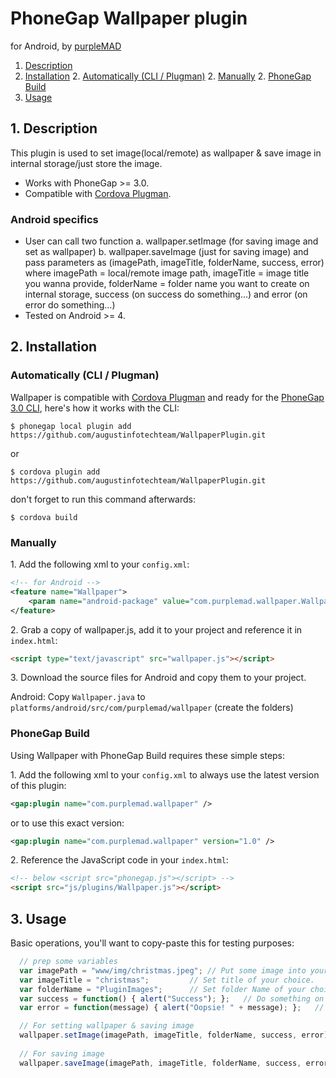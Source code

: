 # PhoneGap Wallpaper plugin

for Android, by [purpleMAD](http://www.purplemad.ca/)

1. [Description](https://github.com/augustinfotechteam/WallpaperPlugin#1-description)
2. [Installation](https://github.com/augustinfotechteam/WallpaperPlugin#2-installation)
	2. [Automatically (CLI / Plugman)](https://github.com/augustinfotechteam/WallpaperPlugin#automatically-cli--plugman)
	2. [Manually](https://github.com/augustinfotechteam/WallpaperPlugin#manually)
	2. [PhoneGap Build](https://github.com/augustinfotechteam/WallpaperPlugin#phonegap-build)
3. [Usage](https://github.com/augustinfotechteam/WallpaperPlugin#3-usage)

## 1. Description

This plugin is used to set image(local/remote) as wallpaper & save image in internal storage/just store the image.

* Works with PhoneGap >= 3.0.
* Compatible with [Cordova Plugman](https://github.com/apache/cordova-plugman).

### Android specifics
* User can call two function a. wallpaper.setImage (for saving image and set as wallpaper) b. wallpaper.saveImage (just for saving image) and pass parameters as (imagePath, imageTitle, folderName, success, error) where imagePath = local/remote image path, imageTitle = image title you wanna provide, folderName = folder name you want to create on internal storage, success (on success do something…) and error (on error do something…)
* Tested on Android >= 4.

## 2. Installation

### Automatically (CLI / Plugman)
Wallpaper is compatible with [Cordova Plugman](https://github.com/apache/cordova-plugman) and ready for the [PhoneGap 3.0 CLI](http://docs.phonegap.com/en/3.0.0/guide_cli_index.md.html#The%20Command-line%20Interface_add_features), here's how it works with the CLI:

```
$ phonegap local plugin add https://github.com/augustinfotechteam/WallpaperPlugin.git
```
or
```
$ cordova plugin add https://github.com/augustinfotechteam/WallpaperPlugin.git
```
don't forget to run this command afterwards:
```
$ cordova build
```

### Manually

1\. Add the following xml to your `config.xml`:
```xml
<!-- for Android -->
<feature name="Wallpaper">
	<param name="android-package" value="com.purplemad.wallpaper.Wallpaper"/>
</feature>
```

2\. Grab a copy of wallpaper.js, add it to your project and reference it in `index.html`:
```html
<script type="text/javascript" src="wallpaper.js"></script>
```

3\. Download the source files for Android and copy them to your project.

Android: Copy `Wallpaper.java` to `platforms/android/src/com/purplemad/wallpaper` (create the folders)

### PhoneGap Build

Using Wallpaper with PhoneGap Build requires these simple steps:

1\. Add the following xml to your `config.xml` to always use the latest version of this plugin:
```xml
<gap:plugin name="com.purplemad.wallpaper" />
```
or to use this exact version:
```xml
<gap:plugin name="com.purplemad.wallpaper" version="1.0" />
```

2\. Reference the JavaScript code in your `index.html`:
```html
<!-- below <script src="phonegap.js"></script> -->
<script src="js/plugins/Wallpaper.js"></script>
```


## 3. Usage

Basic operations, you'll want to copy-paste this for testing purposes:

```javascript
  // prep some variables
  var imagePath = "www/img/christmas.jpeg";	// Put some image into your assets folder and give its path here.
  var imageTitle = "christmas";			// Set title of your choice.
  var folderName = "PluginImages";		// Set folder Name of your choice. 
  var success = function() { alert("Success"); };	// Do something on success return.
  var error = function(message) { alert("Oopsie! " + message); };	// Do something on error return.

  // For setting wallpaper & saving image
  wallpaper.setImage(imagePath, imageTitle, folderName, success, error);
  
  // For saving image
  wallpaper.saveImage(imagePath, imageTitle, folderName, success, error);	
```